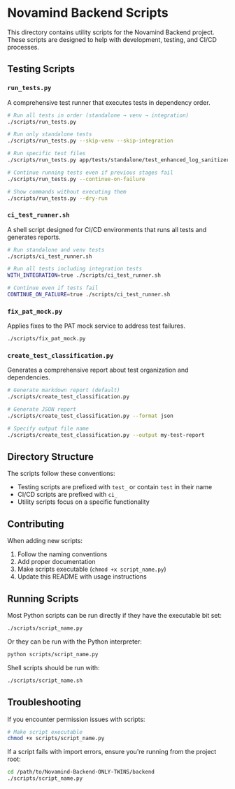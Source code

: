 # Novamind Backend Scripts

This directory contains utility scripts for the Novamind Backend project. These scripts are designed to help with development, testing, and CI/CD processes.

## Testing Scripts

### `run_tests.py`

A comprehensive test runner that executes tests in dependency order.

```bash
# Run all tests in order (standalone → venv → integration)
./scripts/run_tests.py

# Run only standalone tests
./scripts/run_tests.py --skip-venv --skip-integration

# Run specific test files
./scripts/run_tests.py app/tests/standalone/test_enhanced_log_sanitizer.py

# Continue running tests even if previous stages fail
./scripts/run_tests.py --continue-on-failure

# Show commands without executing them
./scripts/run_tests.py --dry-run
```

### `ci_test_runner.sh`

A shell script designed for CI/CD environments that runs all tests and generates reports.

```bash
# Run standalone and venv tests
./scripts/ci_test_runner.sh

# Run all tests including integration tests
WITH_INTEGRATION=true ./scripts/ci_test_runner.sh

# Continue even if tests fail
CONTINUE_ON_FAILURE=true ./scripts/ci_test_runner.sh
```

### `fix_pat_mock.py`

Applies fixes to the PAT mock service to address test failures.

```bash
./scripts/fix_pat_mock.py
```

### `create_test_classification.py`

Generates a comprehensive report about test organization and dependencies.

```bash
# Generate markdown report (default)
./scripts/create_test_classification.py

# Generate JSON report
./scripts/create_test_classification.py --format json

# Specify output file name
./scripts/create_test_classification.py --output my-test-report
```

## Directory Structure

The scripts follow these conventions:

- Testing scripts are prefixed with `test_` or contain `test` in their name
- CI/CD scripts are prefixed with `ci_`
- Utility scripts focus on a specific functionality

## Contributing

When adding new scripts:

1. Follow the naming conventions
2. Add proper documentation
3. Make scripts executable (`chmod +x script_name.py`)
4. Update this README with usage instructions

## Running Scripts

Most Python scripts can be run directly if they have the executable bit set:

```bash
./scripts/script_name.py
```

Or they can be run with the Python interpreter:

```bash
python scripts/script_name.py
```

Shell scripts should be run with:

```bash
./scripts/script_name.sh
```

## Troubleshooting

If you encounter permission issues with scripts:

```bash
# Make script executable
chmod +x scripts/script_name.py
```

If a script fails with import errors, ensure you're running from the project root:

```bash
cd /path/to/Novamind-Backend-ONLY-TWINS/backend
./scripts/script_name.py
